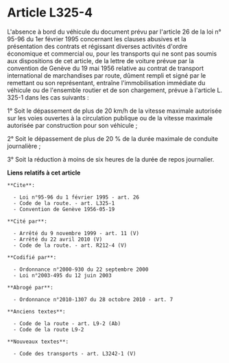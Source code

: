 # Article L325-4

L'absence à bord du véhicule du document prévu par l'article 26 de la loi n° 95-96 du 1er février 1995 concernant les clauses
abusives et la présentation des contrats et régissant diverses activités d'ordre économique et commercial ou, pour les
transports qui ne sont pas soumis aux dispositions de cet article, de la lettre de voiture prévue par la convention de Genève
du 19 mai 1956 relative au contrat de transport international de marchandises par route, dûment rempli et signé par le
remettant ou son représentant, entraîne l'immobilisation immédiate du véhicule ou de l'ensemble routier et de son chargement,
prévue à l'article L. 325-1 dans les cas suivants :

1° Soit le dépassement de plus de 20 km/h de la vitesse maximale autorisée sur les voies ouvertes à la circulation publique
ou de la vitesse maximale autorisée par construction pour son véhicule ;

2° Soit le dépassement de plus de 20 % de la durée maximale de conduite journalière ;

3° Soit la réduction à moins de six heures de la durée de repos journalier.

**Liens relatifs à cet article**

	**Cite**:

	  - Loi n°95-96 du 1 février 1995 - art. 26
	  - Code de la route. - art. L325-1
	  - Convention de Genève 1956-05-19

	**Cité par**:

	  - Arrêté du 9 novembre 1999 - art. 11 (V)
	  - Arrêté du 22 avril 2010 (V)
	  - Code de la route. - art. R212-4 (V)

	**Codifié par**:

	  - Ordonnance n°2000-930 du 22 septembre 2000
	  - Loi n°2003-495 du 12 juin 2003

	**Abrogé par**:

	  - Ordonnance n°2010-1307 du 28 octobre 2010 - art. 7

	**Anciens textes**:

	  - Code de la route - art. L9-2 (Ab)
	  - Code de la route L9-2

	**Nouveaux textes**:

	  - Code des transports - art. L3242-1 (V)
